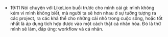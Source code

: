 - 19:11 Nói chuyện với LikeLion buổi trước cho mình cái gì: mình không kém vì mình không biết, mà người ta sẽ hơn nhau ở sự tưởng tượng ra các project, ra các khả thể cho những cái nhỏ trong cuộc sống, hoặc tốt nhất là áp dụng tích hợp được vào một cách thật cá nhân hóa. Đó là thứ mình sẽ làm, đáp ứng: workflow và cá nhân.